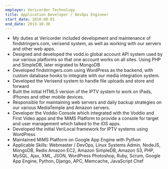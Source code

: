 ```yaml
---
employer: Vericorder Technology
title: Application Developer / DevOps Engineer
start_date: 2010-08-01
end_date: 2013-10-30
---
```


- My duties at Vericorder included development and maintenance of findstringers.com, verisend system, as well as working with our servers and other web apps.
- Designed and developed the vodd.io global account API system used by our various platforms so that one account works on all sites. Using PHP and SimpleDB, later migrated to MongoDB
- Developed findstringers.com using WordPress as the backend, with custom database hooks to integrate with our media integration system.
- Developed the Verisend system to handle file uploads and store and forward
- Built the initial HTML5 version of the IPTV system to work on iPads, iPhones and other mobile devices.
- Responsible for maintaining web servers and daily backup strategies on our various MediaTemple and Amazon servers.
- Developer the Voddio Console which integrated with the Voddio and First Video apps and the MiMS Platform to provide a console for target and user management which talked to the iOS apps.
- Developed the initial VeriLocal framework for IPTV systems using WordPress
- Maintained MiMS Platform on Google App Engine with Python
- Applicable Skills: Webmaster / DevOps, Linux Systems Admin, NodeJS, MongoDB, Redis Amazon EC2, Amazon SimpleDB, Amazon S3, PHP, MySQL, Ajax, XML, JSON, WordPress Photoshop, Ruby, Scrum, Google App Engine, Python, Django, APC, Memcache, JavaScript Chef
